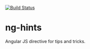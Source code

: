 [![Build Status](https://travis-ci.org/meilke/ng-hints.svg?branch=master)](https://travis-ci.org/meilke/ng-hints)

ng-hints
===========

Angular JS directive for tips and tricks.